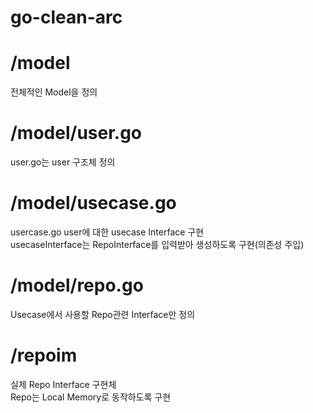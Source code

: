 # go-clean-arc

# /model
전체적인 Model을 정의
# /model/user.go
user.go는 user 구조체 정의

# /model/usecase.go
usercase.go  user에 대한 usecase Interface 구현   
usecaseInterface는 RepoInterface를 입력받아 생성하도록 구현(의존성 주입)   

# /model/repo.go
Usecase에서 사용할 Repo관련 Interface만 정의

# /repoim
실제 Repo Interface 구현체    
Repo는 Local Memory로 동작하도록 구현

